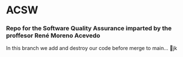 # ACSW
### Repo for the Software Quality Assurance  imparted by the proffesor René Moreno Acevedo

In this branch we add and destroy our code before merge to main... 🤪jk

